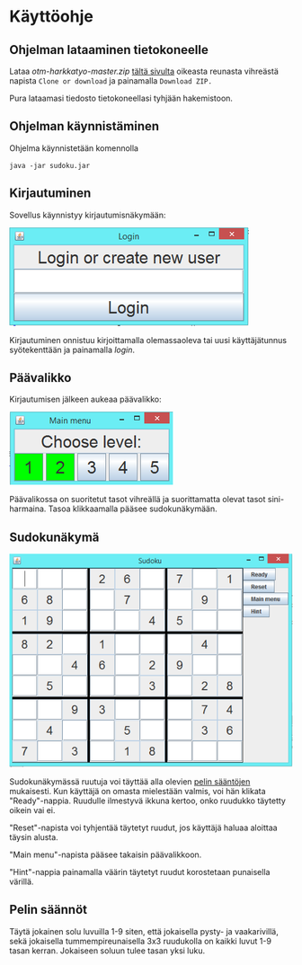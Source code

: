# Käyttöohje

## Ohjelman lataaminen tietokoneelle

Lataa *otm-harkkatyo-master.zip* [tältä sivulta](https://github.com/henrhaat/otm-harkkatyo) oikeasta reunasta vihreästä napista `Clone or download` ja painamalla `Download ZIP.`

Pura lataamasi tiedosto tietokoneellasi tyhjään hakemistoon.

## Ohjelman käynnistäminen

Ohjelma käynnistetään komennolla
```
java -jar sudoku.jar
```
## Kirjautuminen

Sovellus käynnistyy kirjautumisnäkymään:

![login](https://github.com/henrhaat/otm-harkkatyo/blob/master/harjoitustyo/dokumentointi/kuvat/5.PNG)

Kirjautuminen onnistuu kirjoittamalla olemassaoleva tai uusi käyttäjätunnus syötekenttään ja painamalla _login_.

## Päävalikko
Kirjautumisen jälkeen aukeaa päävalikko:

![menu](https://github.com/henrhaat/otm-harkkatyo/blob/master/harjoitustyo/dokumentointi/kuvat/6.PNG)

Päävalikossa on suoritetut tasot vihreällä ja suorittamatta olevat tasot sini-harmaina. Tasoa klikkaamalla pääsee sudokunäkymään.

## Sudokunäkymä

![sudoku](https://github.com/henrhaat/otm-harkkatyo/blob/master/harjoitustyo/dokumentointi/kuvat/7.PNG)

Sudokunäkymässä ruutuja voi täyttää alla olevien [pelin sääntöjen](https://github.com/henrhaat/otm-harkkatyo/blob/master/harjoitustyo/dokumentointi/kayttoohje.md#pelin-s%C3%A4%C3%A4nn%C3%B6t) mukaisesti. Kun käyttäjä on omasta mielestään valmis, voi hän klikata "Ready"-nappia. Ruudulle ilmestyvä ikkuna kertoo, onko ruudukko täytetty oikein vai ei.

"Reset"-napista voi tyhjentää täytetyt ruudut, jos käyttäjä haluaa aloittaa täysin alusta.

"Main menu"-napista pääsee takaisin päävalikkoon.

"Hint"-nappia painamalla väärin täytetyt ruudut korostetaan punaisella värillä.


## Pelin säännöt

Täytä jokainen solu luvuilla 1-9 siten, että jokaisella pysty- ja vaakarivillä, sekä jokaisella tummempireunaisella 3x3 ruudukolla on kaikki luvut 1-9 tasan kerran. Jokaiseen soluun tulee tasan yksi luku.
